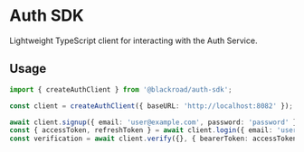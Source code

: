 # Auth SDK

Lightweight TypeScript client for interacting with the Auth Service.

## Usage

```ts
import { createAuthClient } from '@blackroad/auth-sdk';

const client = createAuthClient({ baseURL: 'http://localhost:8082' });

await client.signup({ email: 'user@example.com', password: 'password' });
const { accessToken, refreshToken } = await client.login({ email: 'user@example.com', password: 'password' });
const verification = await client.verify({}, { bearerToken: accessToken });
```
